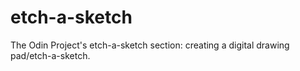# etch-a-sketch
The Odin Project's etch-a-sketch section: creating a digital drawing pad/etch-a-sketch. 
